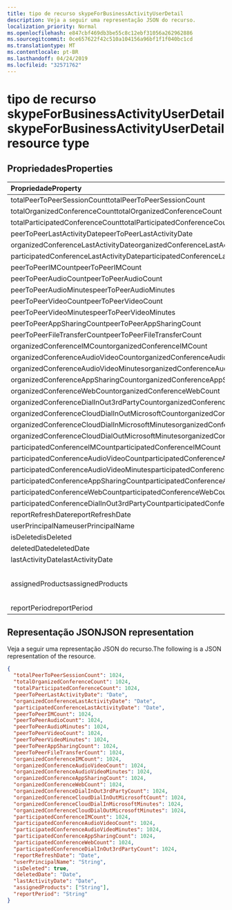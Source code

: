 ```yaml
---
title: tipo de recurso skypeForBusinessActivityUserDetail
description: Veja a seguir uma representação JSON do recurso.
localization_priority: Normal
ms.openlocfilehash: e847cbf469db3be55c8c12ebf31056a262962886
ms.sourcegitcommit: 0ce657622f42c510a104156a96bf1f1f040bc1cd
ms.translationtype: MT
ms.contentlocale: pt-BR
ms.lasthandoff: 04/24/2019
ms.locfileid: "32571762"
---
```

# <a name="skypeforbusinessactivityuserdetail-resource-type"></a><span data-ttu-id="55acf-103">tipo de recurso skypeForBusinessActivityUserDetail</span><span class="sxs-lookup"><span data-stu-id="55acf-103">skypeForBusinessActivityUserDetail resource type</span></span>

## <a name="properties"></a><span data-ttu-id="55acf-104">Propriedades</span><span class="sxs-lookup"><span data-stu-id="55acf-104">Properties</span></span>

| <span data-ttu-id="55acf-105">Propriedade</span><span class="sxs-lookup"><span data-stu-id="55acf-105">Property</span></span>                                 | <span data-ttu-id="55acf-106">Tipo</span><span class="sxs-lookup"><span data-stu-id="55acf-106">Type</span></span>              |
| :--------------------------------------- | :---------------- |
| <span data-ttu-id="55acf-107">totalPeerToPeerSessionCount</span><span class="sxs-lookup"><span data-stu-id="55acf-107">totalPeerToPeerSessionCount</span></span>              | <span data-ttu-id="55acf-108">Int64</span><span class="sxs-lookup"><span data-stu-id="55acf-108">Int64</span></span>             |
| <span data-ttu-id="55acf-109">totalOrganizedConferenceCount</span><span class="sxs-lookup"><span data-stu-id="55acf-109">totalOrganizedConferenceCount</span></span>            | <span data-ttu-id="55acf-110">Int64</span><span class="sxs-lookup"><span data-stu-id="55acf-110">Int64</span></span>             |
| <span data-ttu-id="55acf-111">totalParticipatedConferenceCount</span><span class="sxs-lookup"><span data-stu-id="55acf-111">totalParticipatedConferenceCount</span></span>         | <span data-ttu-id="55acf-112">Int64</span><span class="sxs-lookup"><span data-stu-id="55acf-112">Int64</span></span>             |
| <span data-ttu-id="55acf-113">peerToPeerLastActivityDate</span><span class="sxs-lookup"><span data-stu-id="55acf-113">peerToPeerLastActivityDate</span></span>               | <span data-ttu-id="55acf-114">Data</span><span class="sxs-lookup"><span data-stu-id="55acf-114">Date</span></span>              |
| <span data-ttu-id="55acf-115">organizedConferenceLastActivityDate</span><span class="sxs-lookup"><span data-stu-id="55acf-115">organizedConferenceLastActivityDate</span></span>      | <span data-ttu-id="55acf-116">Data</span><span class="sxs-lookup"><span data-stu-id="55acf-116">Date</span></span>              |
| <span data-ttu-id="55acf-117">participatedConferenceLastActivityDate</span><span class="sxs-lookup"><span data-stu-id="55acf-117">participatedConferenceLastActivityDate</span></span>   | <span data-ttu-id="55acf-118">Data</span><span class="sxs-lookup"><span data-stu-id="55acf-118">Date</span></span>              |
| <span data-ttu-id="55acf-119">peerToPeerIMCount</span><span class="sxs-lookup"><span data-stu-id="55acf-119">peerToPeerIMCount</span></span>                        | <span data-ttu-id="55acf-120">Int64</span><span class="sxs-lookup"><span data-stu-id="55acf-120">Int64</span></span>             |
| <span data-ttu-id="55acf-121">peerToPeerAudioCount</span><span class="sxs-lookup"><span data-stu-id="55acf-121">peerToPeerAudioCount</span></span>                     | <span data-ttu-id="55acf-122">Int64</span><span class="sxs-lookup"><span data-stu-id="55acf-122">Int64</span></span>             |
| <span data-ttu-id="55acf-123">peerToPeerAudioMinutes</span><span class="sxs-lookup"><span data-stu-id="55acf-123">peerToPeerAudioMinutes</span></span>                   | <span data-ttu-id="55acf-124">Int64</span><span class="sxs-lookup"><span data-stu-id="55acf-124">Int64</span></span>             |
| <span data-ttu-id="55acf-125">peerToPeerVideoCount</span><span class="sxs-lookup"><span data-stu-id="55acf-125">peerToPeerVideoCount</span></span>                     | <span data-ttu-id="55acf-126">Int64</span><span class="sxs-lookup"><span data-stu-id="55acf-126">Int64</span></span>             |
| <span data-ttu-id="55acf-127">peerToPeerVideoMinutes</span><span class="sxs-lookup"><span data-stu-id="55acf-127">peerToPeerVideoMinutes</span></span>                   | <span data-ttu-id="55acf-128">Int64</span><span class="sxs-lookup"><span data-stu-id="55acf-128">Int64</span></span>             |
| <span data-ttu-id="55acf-129">peerToPeerAppSharingCount</span><span class="sxs-lookup"><span data-stu-id="55acf-129">peerToPeerAppSharingCount</span></span>                | <span data-ttu-id="55acf-130">Int64</span><span class="sxs-lookup"><span data-stu-id="55acf-130">Int64</span></span>             |
| <span data-ttu-id="55acf-131">peerToPeerFileTransferCount</span><span class="sxs-lookup"><span data-stu-id="55acf-131">peerToPeerFileTransferCount</span></span>              | <span data-ttu-id="55acf-132">Int64</span><span class="sxs-lookup"><span data-stu-id="55acf-132">Int64</span></span>             |
| <span data-ttu-id="55acf-133">organizedConferenceIMCount</span><span class="sxs-lookup"><span data-stu-id="55acf-133">organizedConferenceIMCount</span></span>               | <span data-ttu-id="55acf-134">Int64</span><span class="sxs-lookup"><span data-stu-id="55acf-134">Int64</span></span>             |
| <span data-ttu-id="55acf-135">organizedConferenceAudioVideoCount</span><span class="sxs-lookup"><span data-stu-id="55acf-135">organizedConferenceAudioVideoCount</span></span>       | <span data-ttu-id="55acf-136">Int64</span><span class="sxs-lookup"><span data-stu-id="55acf-136">Int64</span></span>             |
| <span data-ttu-id="55acf-137">organizedConferenceAudioVideoMinutes</span><span class="sxs-lookup"><span data-stu-id="55acf-137">organizedConferenceAudioVideoMinutes</span></span>     | <span data-ttu-id="55acf-138">Int64</span><span class="sxs-lookup"><span data-stu-id="55acf-138">Int64</span></span>             |
| <span data-ttu-id="55acf-139">organizedConferenceAppSharingCount</span><span class="sxs-lookup"><span data-stu-id="55acf-139">organizedConferenceAppSharingCount</span></span>       | <span data-ttu-id="55acf-140">Int64</span><span class="sxs-lookup"><span data-stu-id="55acf-140">Int64</span></span>             |
| <span data-ttu-id="55acf-141">organizedConferenceWebCount</span><span class="sxs-lookup"><span data-stu-id="55acf-141">organizedConferenceWebCount</span></span>              | <span data-ttu-id="55acf-142">Int64</span><span class="sxs-lookup"><span data-stu-id="55acf-142">Int64</span></span>             |
| <span data-ttu-id="55acf-143">organizedConferenceDialInOut3rdPartyCount</span><span class="sxs-lookup"><span data-stu-id="55acf-143">organizedConferenceDialInOut3rdPartyCount</span></span> | <span data-ttu-id="55acf-144">Int64</span><span class="sxs-lookup"><span data-stu-id="55acf-144">Int64</span></span>             |
| <span data-ttu-id="55acf-145">organizedConferenceCloudDialInOutMicrosoftCount</span><span class="sxs-lookup"><span data-stu-id="55acf-145">organizedConferenceCloudDialInOutMicrosoftCount</span></span> | <span data-ttu-id="55acf-146">Int64</span><span class="sxs-lookup"><span data-stu-id="55acf-146">Int64</span></span>             |
| <span data-ttu-id="55acf-147">organizedConferenceCloudDialInMicrosoftMinutes</span><span class="sxs-lookup"><span data-stu-id="55acf-147">organizedConferenceCloudDialInMicrosoftMinutes</span></span> | <span data-ttu-id="55acf-148">Int64</span><span class="sxs-lookup"><span data-stu-id="55acf-148">Int64</span></span>             |
| <span data-ttu-id="55acf-149">organizedConferenceCloudDialOutMicrosoftMinutes</span><span class="sxs-lookup"><span data-stu-id="55acf-149">organizedConferenceCloudDialOutMicrosoftMinutes</span></span> | <span data-ttu-id="55acf-150">Int64</span><span class="sxs-lookup"><span data-stu-id="55acf-150">Int64</span></span>             |
| <span data-ttu-id="55acf-151">participatedConferenceIMCount</span><span class="sxs-lookup"><span data-stu-id="55acf-151">participatedConferenceIMCount</span></span>           | <span data-ttu-id="55acf-152">Int64</span><span class="sxs-lookup"><span data-stu-id="55acf-152">Int64</span></span>             |
| <span data-ttu-id="55acf-153">participatedConferenceAudioVideoCount</span><span class="sxs-lookup"><span data-stu-id="55acf-153">participatedConferenceAudioVideoCount</span></span>   | <span data-ttu-id="55acf-154">Int64</span><span class="sxs-lookup"><span data-stu-id="55acf-154">Int64</span></span>             |
| <span data-ttu-id="55acf-155">participatedConferenceAudioVideoMinutes</span><span class="sxs-lookup"><span data-stu-id="55acf-155">participatedConferenceAudioVideoMinutes</span></span> | <span data-ttu-id="55acf-156">Int64</span><span class="sxs-lookup"><span data-stu-id="55acf-156">Int64</span></span>             |
| <span data-ttu-id="55acf-157">participatedConferenceAppSharingCount</span><span class="sxs-lookup"><span data-stu-id="55acf-157">participatedConferenceAppSharingCount</span></span>   | <span data-ttu-id="55acf-158">Int64</span><span class="sxs-lookup"><span data-stu-id="55acf-158">Int64</span></span>             |
| <span data-ttu-id="55acf-159">participatedConferenceWebCount</span><span class="sxs-lookup"><span data-stu-id="55acf-159">participatedConferenceWebCount</span></span>          | <span data-ttu-id="55acf-160">Int64</span><span class="sxs-lookup"><span data-stu-id="55acf-160">Int64</span></span>             |
| <span data-ttu-id="55acf-161">participatedConferenceDialInOut3rdPartyCount</span><span class="sxs-lookup"><span data-stu-id="55acf-161">participatedConferenceDialInOut3rdPartyCount</span></span> | <span data-ttu-id="55acf-162">Int64</span><span class="sxs-lookup"><span data-stu-id="55acf-162">Int64</span></span>             |
| <span data-ttu-id="55acf-163">reportRefreshDate</span><span class="sxs-lookup"><span data-stu-id="55acf-163">reportRefreshDate</span></span>                        | <span data-ttu-id="55acf-164">Data</span><span class="sxs-lookup"><span data-stu-id="55acf-164">Date</span></span>              |
| <span data-ttu-id="55acf-165">userPrincipalName</span><span class="sxs-lookup"><span data-stu-id="55acf-165">userPrincipalName</span></span>                        | <span data-ttu-id="55acf-166">String</span><span class="sxs-lookup"><span data-stu-id="55acf-166">String</span></span>            |
| <span data-ttu-id="55acf-167">isDeleted</span><span class="sxs-lookup"><span data-stu-id="55acf-167">isDeleted</span></span>                                | <span data-ttu-id="55acf-168">Booliano</span><span class="sxs-lookup"><span data-stu-id="55acf-168">Boolean</span></span>           |
| <span data-ttu-id="55acf-169">deletedDate</span><span class="sxs-lookup"><span data-stu-id="55acf-169">deletedDate</span></span>                              | <span data-ttu-id="55acf-170">Data</span><span class="sxs-lookup"><span data-stu-id="55acf-170">Date</span></span>              |
| <span data-ttu-id="55acf-171">lastActivityDate</span><span class="sxs-lookup"><span data-stu-id="55acf-171">lastActivityDate</span></span>                         | <span data-ttu-id="55acf-172">Data</span><span class="sxs-lookup"><span data-stu-id="55acf-172">Date</span></span>              |
| <span data-ttu-id="55acf-173">assignedProducts</span><span class="sxs-lookup"><span data-stu-id="55acf-173">assignedProducts</span></span>                         | <span data-ttu-id="55acf-174">Coleção de cadeias de caracteres</span><span class="sxs-lookup"><span data-stu-id="55acf-174">String collection</span></span> |
| <span data-ttu-id="55acf-175">reportPeriod</span><span class="sxs-lookup"><span data-stu-id="55acf-175">reportPeriod</span></span>                             | <span data-ttu-id="55acf-176">String</span><span class="sxs-lookup"><span data-stu-id="55acf-176">String</span></span>            |

## <a name="json-representation"></a><span data-ttu-id="55acf-177">Representação JSON</span><span class="sxs-lookup"><span data-stu-id="55acf-177">JSON representation</span></span>

<span data-ttu-id="55acf-178">Veja a seguir uma representação JSON do recurso.</span><span class="sxs-lookup"><span data-stu-id="55acf-178">The following is a JSON representation of the resource.</span></span>

<!-- {
  "blockType": "resource",
  "@odata.type": "microsoft.graph.skypeForBusinessActivityUserDetail"
} -->

```json
{
  "totalPeerToPeerSessionCount": 1024, 
  "totalOrganizedConferenceCount": 1024, 
  "totalParticipatedConferenceCount": 1024, 
  "peerToPeerLastActivityDate": "Date", 
  "organizedConferenceLastActivityDate": "Date", 
  "participatedConferenceLastActivityDate": "Date", 
  "peerToPeerIMCount": 1024, 
  "peerToPeerAudioCount": 1024, 
  "peerToPeerAudioMinutes": 1024, 
  "peerToPeerVideoCount": 1024, 
  "peerToPeerVideoMinutes": 1024, 
  "peerToPeerAppSharingCount": 1024, 
  "peerToPeerFileTransferCount": 1024, 
  "organizedConferenceIMCount": 1024, 
  "organizedConferenceAudioVideoCount": 1024, 
  "organizedConferenceAudioVideoMinutes": 1024, 
  "organizedConferenceAppSharingCount": 1024, 
  "organizedConferenceWebCount": 1024, 
  "organizedConferenceDialInOut3rdPartyCount": 1024, 
  "organizedConferenceCloudDialInOutMicrosoftCount": 1024, 
  "organizedConferenceCloudDialInMicrosoftMinutes": 1024, 
  "organizedConferenceCloudDialOutMicrosoftMinutes": 1024, 
  "participatedConferenceIMCount": 1024, 
  "participatedConferenceAudioVideoCount": 1024, 
  "participatedConferenceAudioVideoMinutes": 1024, 
  "participatedConferenceAppSharingCount": 1024, 
  "participatedConferenceWebCount": 1024, 
  "participatedConferenceDialInOut3rdPartyCount": 1024, 
  "reportRefreshDate": "Date", 
  "userPrincipalName": "String", 
  "isDeleted": true, 
  "deletedDate": "Date", 
  "lastActivityDate": "Date", 
  "assignedProducts": ["String"], 
  "reportPeriod": "String"
}
```

